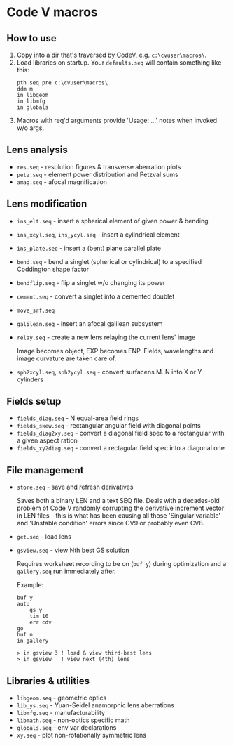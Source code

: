 # Code V macros

## How to use
1. Copy into a dir that's traversed by CodeV, e.g. `c:\cvuser\macros\`.
2. Load libraries on startup. Your `defaults.seq` will contain something like this:
    ```
    pth seq pre c:\cvuser\macros\
    ddm m
    in libgeom
    in libmfg
    in globals
    ```
3. Macros with req'd arguments provide 'Usage: ...' notes when invoked w/o args.

## Lens analysis
+ `res.seq` - resolution figures & transverse aberration plots
+ `petz.seq` - element power distribution and Petzval sums
+ `amag.seq` - afocal magnification

## Lens modification
+ `ins_elt.seq` - insert a spherical element of given power & bending
+ `ins_xcyl.seq`, `ins_ycyl.seq` - insert a cylindrical element
+ `ins_plate.seq` - insert a (bent) plane parallel plate
+ `bend.seq` - bend a singlet (spherical or cylindrical) to a specified Coddington shape factor
+ `bendflip.seq` - flip a singlet w/o changing its power
+ `cement.seq` - convert a singlet into a cemented doublet
+ `move_srf.seq`
+ `galilean.seq` - insert an afocal galilean subsystem
+ `relay.seq` - create a new lens relaying the current lens' image

  Image becomes object, EXP becomes ENP. Fields, wavelengths and image curvature are taken care of.
+ `sph2xcyl.seq`, `sph2ycyl.seq` - convert surfacens M..N into X or Y cylinders

## Fields setup
+ `fields_diag.seq` - N equal-area field rings
+ `fields_skew.seq` - rectangular angular field with diagonal points
+ `fields_diag2xy.seq` - convert a diagonal field spec to a rectangular with a given aspect ration
+ `fields_xy2diag.seq` - convert a rectagular field spec into a diagonal one

## File management
+ `store.seq` - save and refresh derivatives

    Saves both a binary LEN and a text SEQ file. Deals with a decades-old problem of Code V randomly corrupting the derivative increment vector in LEN files - this is what has been causing all those 'Singular variable' and 'Unstable condition' errors since CV9 or probably even CV8.

+ `get.seq` - load lens
+ `gsview.seq` - view Nth best GS solution
    
    Requires worksheet recording to be on (`buf y`) during optimization and a `gallery.seq` run immediately after.
    
    Example:
    ```
    buf y
    auto
        gs y
        tim 10
        err cdv
    go
    buf n
    in gallery 

    > in gsview 3 ! load & view third-best lens
    > in gsview   ! view next (4th) lens
    ```

## Libraries & utilities
+ `libgeom.seq` - geometric optics
+ `lib_ys.seq` - Yuan-Seidel anamorphic lens aberrations
+ `libmfg.seq` - manufacturability
+ `libmath.seq` - non-optics specific math
+ `globals.seq` - env var declarations
+ `xy.seq` - plot non-rotationally symmetric lens